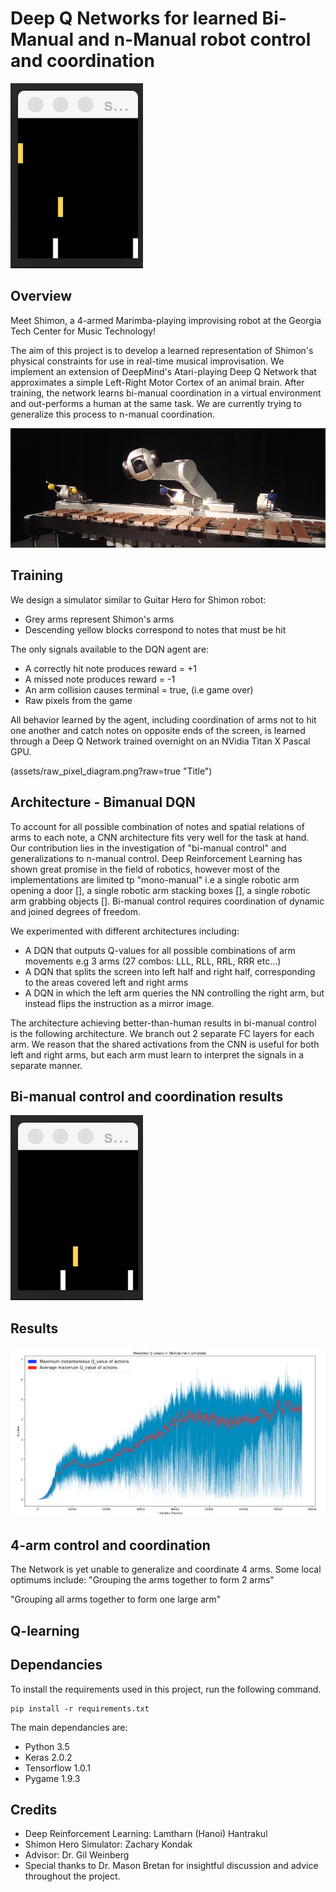 # Deep Q Networks for learned Bi-Manual and n-Manual robot control and coordination
![Alt text](assets/trained_bi_manual.gif?raw=true "Title")

## Overview

Meet Shimon, a 4-armed Marimba-playing improvising robot at the Georgia Tech Center for Music Technology!

The aim of this project is to develop a learned representation of Shimon's physical constraints for use in real-time musical improvisation. We implement an extension of DeepMind's Atari-playing Deep Q Network that approximates a simple Left-Right Motor Cortex of an animal brain. After training, the network learns bi-manual coordination in a virtual environment and out-performs a human at the same task. We are currently trying to generalize this process to n-manual coordination.

![Alt text](assets/Shimon.png?raw=true "Title")

## Training
We design a simulator similar to Guitar Hero for Shimon robot:
* Grey arms represent Shimon's arms
* Descending yellow blocks correspond to notes that must be hit

The only signals available to the DQN agent are:
* A correctly hit note produces reward = +1
* A missed note produces reward = -1
* An arm collision causes terminal = true, (i.e game over)
* Raw pixels from the game

All behavior learned by the agent, including coordination of arms not to hit one another and catch notes on opposite ends of the screen, is learned through a Deep Q Network trained overnight on an NVidia Titan X Pascal GPU. 

(assets/raw_pixel_diagram.png?raw=true "Title")

## Architecture - Bimanual DQN
To account for all possible combination of notes and spatial relations of arms to each note, a CNN architecture fits very well for the task at hand. Our contribution lies in the investigation of "bi-manual control" and generalizations to n-manual control. Deep Reinforcement Learning has shown great promise in the field of robotics, however most of the implementations are limited tp "mono-manual" i.e a single robotic arm opening a door [], a single robotic arm stacking boxes [], a single robotic arm grabbing objects []. Bi-manual control requires coordination of dynamic and joined degrees of freedom.

We experimented with different architectures including:
* A DQN that outputs Q-values for all possible combinations of arm movements e.g 3 arms (27 combos: LLL, RLL, RRL, RRR etc...)
* A DQN that splits the screen into left half and right half, corresponding to the areas covered left and right arms
* A DQN in which the left arm queries the NN controlling the right arm, but instead flips the instruction as a mirror image.

The architecture achieving better-than-human results in bi-manual control is the following architecture. We branch out 2 separate FC layers for each arm. We reason that the shared activations from the CNN is useful for both left and right arms, but each arm must learn to interpret the signals in a separate manner. 



## Bi-manual control and coordination results
![Alt text](assets/trained_bi_manual_2.gif?raw=true "Title")

## Results
![Alt text](assets/Q_value_graph.png?raw=true "Title")

## 4-arm control and coordination
The Network is yet unable to generalize and coordinate 4 arms. Some local optimums include:
"Grouping the arms together to form 2 arms"


"Grouping all arms together to form one large arm"



## Q-learning 






## Dependancies
To install the requirements used in this project, run the following command.
```
pip install -r requirements.txt
```
The main dependancies are:
* Python 3.5
* Keras 2.0.2
* Tensorflow 1.0.1
* Pygame 1.9.3

## Credits
* Deep Reinforcement Learning: Lamtharn (Hanoi) Hantrakul
* Shimon Hero Simulator: Zachary Kondak
* Advisor: Dr. Gil Weinberg
* Special thanks to Dr. Mason Bretan for insightful discussion and advice throughout the project. 
